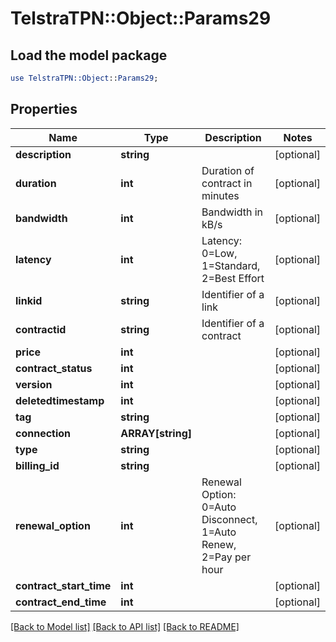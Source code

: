 # TelstraTPN::Object::Params29

## Load the model package
```perl
use TelstraTPN::Object::Params29;
```

## Properties
Name | Type | Description | Notes
------------ | ------------- | ------------- | -------------
**description** | **string** |  | [optional] 
**duration** | **int** | Duration of contract in minutes | [optional] 
**bandwidth** | **int** | Bandwidth in kB/s | [optional] 
**latency** | **int** | Latency: 0&#x3D;Low, 1&#x3D;Standard, 2&#x3D;Best Effort | [optional] 
**linkid** | **string** | Identifier of a link | [optional] 
**contractid** | **string** | Identifier of a contract | [optional] 
**price** | **int** |  | [optional] 
**contract_status** | **int** |  | [optional] 
**version** | **int** |  | [optional] 
**deletedtimestamp** | **int** |  | [optional] 
**tag** | **string** |  | [optional] 
**connection** | **ARRAY[string]** |  | [optional] 
**type** | **string** |  | [optional] 
**billing_id** | **string** |  | [optional] 
**renewal_option** | **int** | Renewal Option: 0&#x3D;Auto Disconnect, 1&#x3D;Auto Renew, 2&#x3D;Pay per hour | [optional] 
**contract_start_time** | **int** |  | [optional] 
**contract_end_time** | **int** |  | [optional] 

[[Back to Model list]](../README.md#documentation-for-models) [[Back to API list]](../README.md#documentation-for-api-endpoints) [[Back to README]](../README.md)


